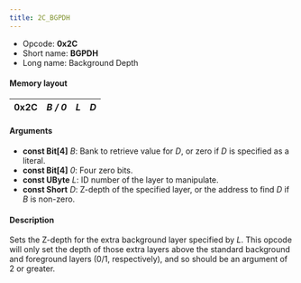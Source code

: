 ```yaml
---
title: 2C_BGPDH
---
```


-   Opcode: **0x2C**
-   Short name: **BGPDH**
-   Long name: Background Depth

#### Memory layout

| 0x2C | *B / 0* | *L* | *D* |
|------|---------|-----|-----|

#### Arguments

-   **const Bit\[4\]** *B*: Bank to retrieve value for *D*, or zero if *D* is specified as a literal.
-   **const Bit\[4\]** *0*: Four zero bits.
-   **const UByte** *L*: ID number of the layer to manipulate.
-   **const Short** *D*: Z-depth of the specified layer, or the address to find *D* if *B* is non-zero.

#### Description

Sets the Z-depth for the extra background layer specified by *L*. This opcode will only set the depth of those extra layers above the standard background and foreground layers (0/1, respectively), and so should be an argument of 2 or greater.
